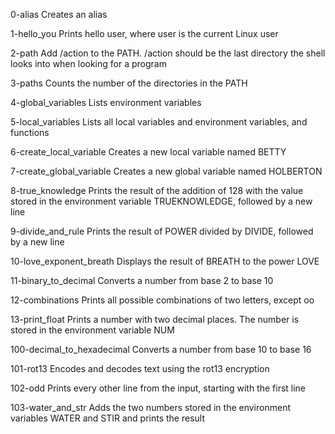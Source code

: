 0-alias				Creates an alias

1-hello_you			Prints hello user, where user is the current Linux user

2-path				Add /action to the PATH. /action should be the last directory the shell looks into when looking for a program

3-paths				Counts the number of the directories in the PATH

4-global_variables		Lists environment variables

5-local_variables		Lists all local variables and environment variables, and functions

6-create_local_variable		Creates a new local variable named BETTY

7-create_global_variable	Creates a new global variable named HOLBERTON

8-true_knowledge		Prints the result of the addition of 128 with the value stored in the environment variable TRUEKNOWLEDGE, followed by a new line

9-divide_and_rule		Prints the result of POWER divided by DIVIDE, followed by a new line

10-love_exponent_breath		Displays the result of BREATH to the power LOVE

11-binary_to_decimal		Converts a number from base 2 to base 10

12-combinations			Prints all possible combinations of two letters, except oo

13-print_float			Prints a number with two decimal places. The number is stored in the environment variable NUM

100-decimal_to_hexadecimal	Converts a number from base 10 to base 16

101-rot13			Encodes and decodes text using the rot13 encryption

102-odd				Prints every other line from the input, starting with the first line

103-water_and_str		Adds the two numbers stored in the environment variables WATER and STIR and prints the result
